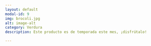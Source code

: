 ```yaml
---
layout: default
modal-id: 9
img: brocoli.jpg
alt: image-alt
category: Verdura
description: Este producto es de temporada este mes, ¡disfrútalo!

---
```

